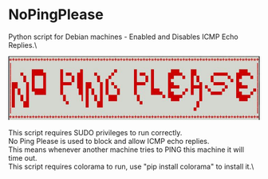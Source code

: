 # NoPingPlease
Python script for Debian machines - Enabled and Disables ICMP Echo Replies.\

![alt text](https://github.com/JosRami/NoPingPlease/blob/master/nopingplease-img.JPG?raw=true)

This script requires SUDO privileges to run correctly.\
No Ping Please is used to block and allow ICMP echo replies.\
This means whenever another machine tries to PING this machine it will time out.\
This script requires colorama to run, use "pip install colorama" to install it.\
